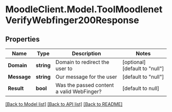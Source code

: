 # MoodleClient.Model.ToolMoodlenetVerifyWebfinger200Response

## Properties

Name | Type | Description | Notes
------------ | ------------- | ------------- | -------------
**Domain** | **string** | Domain to redirect the user to | [optional] [default to "null"]
**Message** | **string** | Our message for the user | [default to "null"]
**Result** | **bool** | Was the passed content a valid WebFinger? | [default to null]

[[Back to Model list]](../README.md#documentation-for-models) [[Back to API list]](../README.md#documentation-for-api-endpoints) [[Back to README]](../README.md)

